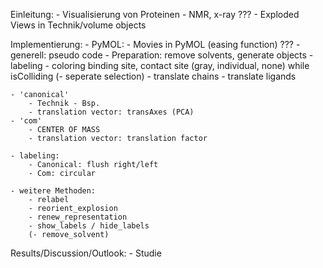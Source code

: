 

Einleitung:
	- Visualisierung von Proteinen
		- NMR, x-ray ???
	- Exploded Views in Technik/volume objects

Implementierung:
	- PyMOL:
		- Movies in PyMOL (easing function) ???
	- generell: pseudo code
			- Preparation: remove solvents, generate objects
			- labeling
			- coloring binding site, contact site (gray, individual, none)
			while isColliding
				(- seperate selection)
				- translate chains
				- translate ligands

	- 'canonical'
		- Technik - Bsp.
		- translation vector: transAxes (PCA)
	- 'com'
		- CENTER OF MASS
		- translation vector: translation factor

	- labeling:
		- Canonical: flush right/left
		- Com: circular

	- weitere Methoden:
		- relabel
		- reorient_explosion
		- renew_representation
		- show_labels / hide_labels
		(- remove_solvent)


Results/Discussion/Outlook:
	- Studie
